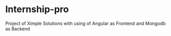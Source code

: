 # Internship-pro
Project of Ximple Solutions with using of Angular as Frontend and Mongodb as Backend 
